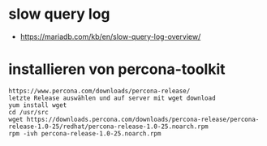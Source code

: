 # slow query log 

  * https://mariadb.com/kb/en/slow-query-log-overview/

# installieren von percona-toolkit 

```
https://www.percona.com/downloads/percona-release/
letzte Release auswählen und auf server mit wget download 
yum install wget 
cd /usr/src
wget https://downloads.percona.com/downloads/percona-release/percona-release-1.0-25/redhat/percona-release-1.0-25.noarch.rpm
rpm -ivh percona-release-1.0-25.noarch.rpm
```
